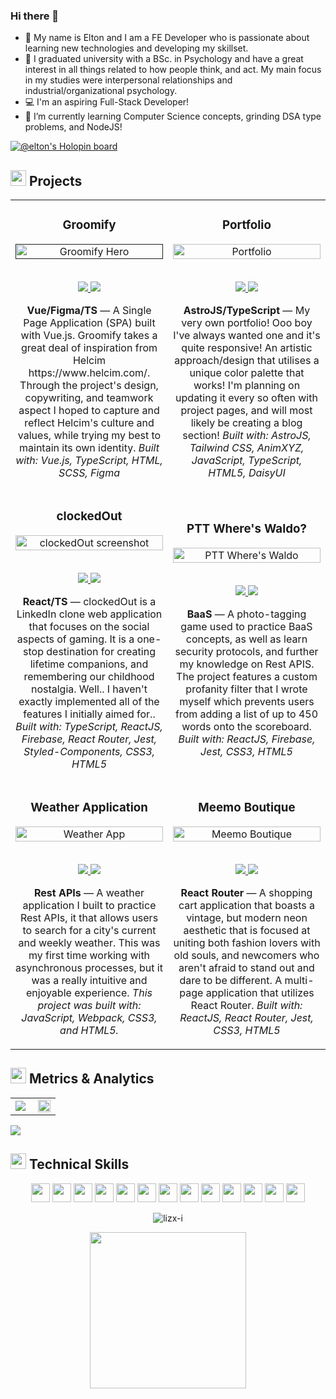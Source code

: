### Hi there 👋
- 🔭 My name is Elton and I am a FE Developer who is passionate about learning new technologies and developing my skillset.
- 🙆‍ I graduated university with a BSc. in Psychology and have a great interest in all things related to how people think, and act. My main focus in my studies were interpersonal relationships and industrial/organizational psychology.
- 💻 I'm an aspiring Full-Stack Developer!
- 🌱 I’m currently learning Computer Science concepts, grinding DSA type problems, and NodeJS!
<!-- - 📫 How to reach me: <a href="https://twitter.com/psychtotech" target="_blank" rel="noopener">@PsychToTech</a> **||** <a href="https://www.linkedin.com/in/eltonbautista/" target="_blank" rel="noopener">LinkedIn</a> -->

[![@elton's Holopin board](https://holopin.io/api/user/board?user=psychtotech)](https://holopin.io/@psychtotech)

<h2 align="left"><img src="https://user-images.githubusercontent.com/1689092/172069493-07c346a5-6f3b-4274-9af7-7e2cd7554777.png" height=25px>   Projects</h2>

<table>
<tr>

   <td width="50%">
      <h3 align="center" color="white">Groomify</h3>
      <div align="center">  
         <a href='' target=_"blank">
            <img src="https://user-images.githubusercontent.com/94667178/184943494-f4eecc7f-9c62-4434-9495-a3634cf5bb3f.png" alt="Groomify Hero" width="100%"/>
         </a>
         <br>
         <br>
         <p>
            <a href="https://github.com/eltonbautista/Groomify" target="_blank">
               <img src="https://img.shields.io/badge/Code-lightgrey?style=for-the-badge&logo=github"/>
            </a>  
            <a href="https://groomify-beta.vercel.app/" target="_blank">
               <img src="https://img.shields.io/badge/-demo-purple?style=for-the-badge&color=3C005A"/>
            </a>
         </p>
         <p><strong>Vue/Figma/TS</strong> — A Single Page Application (SPA) built with Vue.js. Groomify takes a great deal of inspiration from Helcim https://www.helcim.com/. Through the project's design, copywriting, and teamwork aspect I hoped to capture and reflect Helcim's culture and values, while trying my best to maintain its own identity. <em>Built with: Vue.js, TypeScript, HTML, SCSS, Figma</em></p>
      </div>
   </td>

   <td width="50%">
      <h3 align="center" color="white">Portfolio</h3>
      <div align="center">  
         <a href='https://www.eltonbautista.com/' target=_"blank">
            <img src="https://user-images.githubusercontent.com/94667178/189492117-2e293a69-ce0d-40e6-98b5-3295fb73451f.png" alt="Portfolio" width="100%"/>
         </a>
         <br>
         <br>
         <p>
            <a href="https://github.com/eltonbautista/designer" target="_blank">
               <img src="https://img.shields.io/badge/Code-lightgrey?style=for-the-badge&logo=github"/>
            </a>  
            <a href="https://www.eltonbautista.com/" target="_blank">
               <img src="https://img.shields.io/badge/-demo-purple?style=for-the-badge&color=3C005A"/>
            </a>
         </p>
         <p><strong>AstroJS/TypeScript</strong> — My very own portfolio! Ooo boy I've always wanted one and it's quite responsive! An artistic approach/design that utilises a unique color palette that works! I'm planning on updating it every so often with project pages, and will most likely be creating a blog section!
            <em>Built with: AstroJS, Tailwind CSS, AnimXYZ, JavaScript, TypeScript, HTML5, DaisyUI</em>
            </p>
      </div>
   </td>
   
   </tr>
   <tr>
      <td width="50%">
      <h3 align="center" color="white">clockedOut</h3>
      <div align="center">
         <a href="https://github.com/eltonbautista/odin-restaurant-page" target=_"blank">
            <img src="https://user-images.githubusercontent.com/94667178/184946194-7bd5f002-0ffa-4c80-a6a1-ce4b37662929.png" alt="clockedOut screenshot" width="100%"/>
         </a>
         <br>
         <br>
         <p>
            <a href="https://github.com/eltonbautista/clockedOut" target="_blank">
               <img src="https://img.shields.io/badge/Code-lightgrey?style=for-the-badge&logo=github"/>
            </a>  
            <a href="https://clocked-out.vercel.app/" target="_blank">
               <img src="https://img.shields.io/badge/-demo-purple?style=for-the-badge&color=3C005A"/>
            </a>
         </p>
         <p><strong>React/TS</strong> — clockedOut is a LinkedIn clone web application that focuses on the social aspects of gaming. It is a one-stop destination for creating lifetime companions, and remembering our childhood nostalgia. Well.. I haven't exactly implemented all of the features I initially aimed for.. <em>Built with: TypeScript, ReactJS, Firebase, React Router, Jest, Styled-Components, CSS3, HTML5</em></p>
      </div>
   </td>
   <td width="50%">
      <h3 align="center" color="white">PTT Where's Waldo?</h3>
      <div align="center">  
         <a href="https://ptt-waldo.netlify.app/" target=_"blank">
            <img src="https://user-images.githubusercontent.com/94667178/184946429-e50937e1-8c67-4d25-aa9b-d88bcf107296.png" alt="PTT Where's Waldo" width="100%"/>
         </a>
         <br>
         <br>
         <p>
            <a href="https://github.com/eltonbautista/ptt-waldo-app" target="_blank">
               <img src="https://img.shields.io/badge/Code-lightgrey?style=for-the-badge&logo=github"/>
            </a>  
            <a href="https://ptt-waldo.netlify.app/" target="_blank">
               <img src="https://img.shields.io/badge/-demo-purple?style=for-the-badge&color=3C005A"/>
            </a>
         </p>
         <p><strong>BaaS</strong> — A photo-tagging game used to practice BaaS concepts, as well as learn security protocols, and further my knowledge on Rest APIS. The project features a custom profanity filter that I wrote myself which prevents users from adding a list of up to 450 words onto the scoreboard. <em>Built with: ReactJS, Firebase, Jest, CSS3, HTML5</em></p>
      </div>
   </td>
   </tr>
    <tr>
   <td width="50%">
      <h3 align="center" color="white">Weather Application</h3>
      <div align="center">  
         <a href="https://eltonbautista.github.io/odin-weather-app/" target=_"blank">
            <img src="https://user-images.githubusercontent.com/94667178/161541267-2ea13e17-ef8d-4aae-a0a2-fc4963508741.png" alt="Weather App" width="100%"/>
         </a>
         <br>
         <br>
         <p>
            <a href="https://github.com/eltonbautista/odin-weather-app" target="_blank">
               <img src="https://img.shields.io/badge/Code-lightgrey?style=for-the-badge&logo=github"/>
            </a>  
            <a href="https://eltonbautista.github.io/odin-weather-app/" target="_blank">
               <img src="https://img.shields.io/badge/-demo-purple?style=for-the-badge&color=3C005A"/>
            </a>
         </p>
         <p><strong>Rest APIs</strong> — A weather application I built to practice Rest APIs, it that allows users to search for a city's current and weekly weather. This was my first time working with asynchronous processes, but it was a really intuitive and enjoyable experience. <em>This project was built with: JavaScript, Webpack, CSS3, and HTML5.</em></p>
      </div>
   </td>

<td width="50%">
      <h3 align="center" color="white">Meemo Boutique</h3>
      <div align="center">  
         <a href='https://meemo-boutique.vercel.app/' target=_"blank">
            <img src="https://user-images.githubusercontent.com/94667178/184945995-25e95c64-4192-4636-afc9-73dc2057ef18.png" alt="Meemo Boutique" width="100%"/>
         </a>
         <br>
         <br>
         <p>
            <a href="https://github.com/eltonbautista/react-shopping-cart" target="_blank">
               <img src="https://img.shields.io/badge/Code-lightgrey?style=for-the-badge&logo=github"/>
            </a>  
            <a href="https://meemo-boutique.netlify.app/" target="_blank">
               <img src="https://img.shields.io/badge/-demo-purple?style=for-the-badge&color=3C005A"/>
            </a>
         </p>
         <p><strong>React Router</strong> — A shopping cart application that boasts a vintage, but modern neon aesthetic that is focused at uniting both  fashion lovers with old souls, and newcomers who aren't afraid to stand out and dare to be different. A multi-page application that utilizes React Router. <em>Built with: ReactJS, React Router, Jest, CSS3, HTML5</em></p>
      </div>
   </td>

   </tr>
</table>


<h2 align="left"><img src="https://user-images.githubusercontent.com/1689092/172069493-07c346a5-6f3b-4274-9af7-7e2cd7554777.png" height=25px>   Metrics & Analytics</h2>
<div align="center">
<table>
<tr>
<td width="50%">
<img src="https://github-readme-streak-stats.herokuapp.com/?user=eltonbautista&hide_border=true&background=FFFFFF00&fire=e25822&currStreakLabel=999c9e&ring=9b69b4&currStreakNum=999c9e&sideNums=9b69b4&sideLabels=999c9e&dates=999c9e&stroke=9b69b4">
</td>
<td width="50%">
<img width="100%" src="https://github-readme-stats.vercel.app/api?username=eltonbautista&bg_color=FFFFFF00&hide_border=true&text_color=999c9e&title_color=9b69b4&include_all_commits=true&count_private=true">
</table>
</div>
<img src="https://activity-graph.herokuapp.com/graph?username=eltonbautista&bg_color=FFFFFF00&color=999c9e&line=9b69b4&point=9b69b4&hide_border=true&title_color=999c9e">


<h2 align="left"><img src="https://user-images.githubusercontent.com/1689092/172069493-07c346a5-6f3b-4274-9af7-7e2cd7554777.png" height=25px>   Technical Skills</h2>
<p align="center">
<img src="https://img.shields.io/badge/HTML5-3C005A?style=for-the-badge&logo=html5&logoColor=white" height=30>
<img src="https://img.shields.io/badge/CSS3-3C005A?style=for-the-badge&logo=css3&logoColor=white" height=30>
<img src="https://img.shields.io/badge/JavaScript-3C005A?style=for-the-badge&logo=javascript&logoColor=white" height=30>
<img src="https://img.shields.io/badge/Typescript-3C005A?style=for-the-badge&logo=typescript&logoColor=white" height=30>
<img src="https://img.shields.io/badge/Firebase-3C005A?style=for-the-badge&logo=firebase&logoColor=white" height=30>
<img src="https://img.shields.io/badge/Figma-3C005A?style=for-the-badge&logo=figma&logoColor=white" height=30>
<!-- <img src="https://img.shields.io/badge/Express.js-3C005A?style=for-the-badge&logo=express&logoColor=white" height=30> -->
<img src="https://img.shields.io/badge/React.js-3C005A?style=for-the-badge&logo=react&logoColor=white" height=30>
<img src="https://img.shields.io/badge/Jest-3C005A?style=for-the-badge&logo=jest&logoColor=white" height=30>
<img src="https://img.shields.io/badge/npm-3C005A?style=for-the-badge&logo=npm&logoColor=white" height=30>
<img src="https://img.shields.io/badge/Node.js-3C005A?style=for-the-badge&logo=nodedotjs&logoColor=white" height=30>
<!-- <img src="https://img.shields.io/badge/GIT-3C005A?style=for-the-badge&logo=git&logoColor=white" height=30> -->
<img src="https://img.shields.io/badge/GIT-3C005A?style=for-the-badge&logo=git&logoColor=white" height=30>
<img src="https://img.shields.io/badge/Linux-3C005A?style=for-the-badge&logo=linux&logoColor=white" height=30>
<img src="https://img.shields.io/badge/Microsoft-3C005A?style=for-the-badge&logo=microsoft&logoColor=white" height=30>
</p>

<p align="center"> <img src="https://komarev.com/ghpvc/?username=eltonbautista&label=Profile%20views&color=3C005A&style=for-the-badge&logo=profile&logoColor=white_" alt="lizx-i" /> </p>

<p align="center"> <img src="https://github-readme-stats.vercel.app/api/wakatime?username=eltonbautista&v=2" height=250 ></p>
